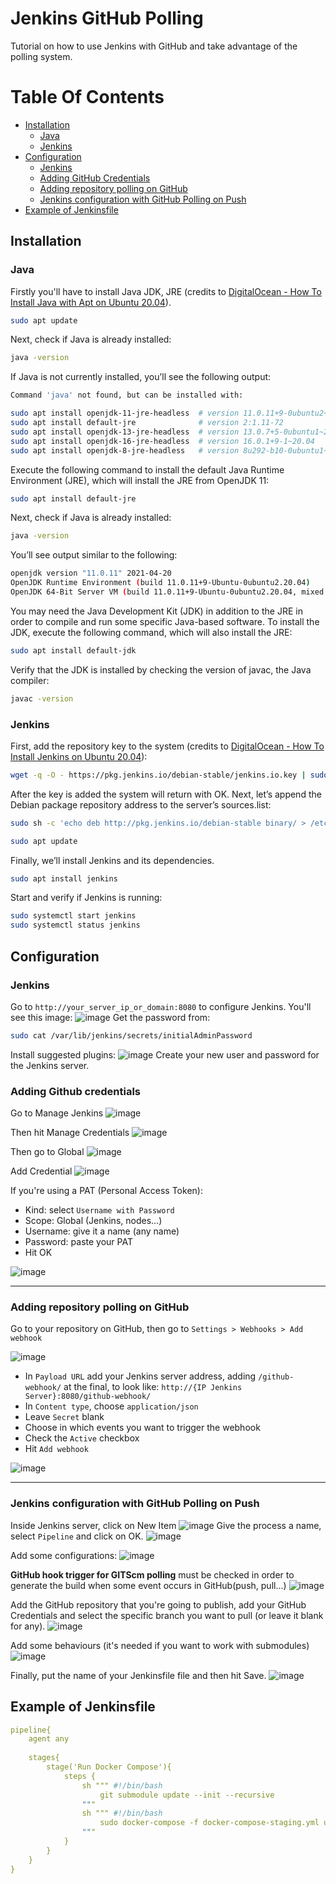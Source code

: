 # Jenkins GitHub Polling
Tutorial on how to use Jenkins with GitHub and take advantage of the polling system.

# Table Of Contents
- [Installation](#installation)
  - [Java](#java)
  - [Jenkins](#jenkins)
- [Configuration](#configuration)
  - [Jenkins](#jenkins-1)
  - [Adding GitHub Credentials](#adding-github-credentials)
  - [Adding repository polling on GitHub](#adding-repository-polling-on-github)
  - [Jenkins configuration with GitHub Polling on Push](#jenkins-configuration-with-github-polling-on-push)
- [Example of Jenkinsfile](#example-of-jenkinsfile)

## Installation

### Java
Firstly you'll have to install Java JDK, JRE (credits to [DigitalOcean - How To Install Java with Apt on Ubuntu 20.04](https://www.digitalocean.com/community/tutorials/how-to-install-java-with-apt-on-ubuntu-20-04#installing-specific-versions-of-openjdk)).

```bash
sudo apt update
```
Next, check if Java is already installed:
```bash
java -version
```
If Java is not currently installed, you’ll see the following output:
```bash
Command 'java' not found, but can be installed with:

sudo apt install openjdk-11-jre-headless  # version 11.0.11+9-0ubuntu2~20.04, or
sudo apt install default-jre              # version 2:1.11-72
sudo apt install openjdk-13-jre-headless  # version 13.0.7+5-0ubuntu1~20.04
sudo apt install openjdk-16-jre-headless  # version 16.0.1+9-1~20.04
sudo apt install openjdk-8-jre-headless   # version 8u292-b10-0ubuntu1~20.04
```
Execute the following command to install the default Java Runtime Environment (JRE), which will install the JRE from OpenJDK 11:
```bash
sudo apt install default-jre
```
Next, check if Java is already installed:
```bash
java -version
```
You’ll see output similar to the following:
```bash
openjdk version "11.0.11" 2021-04-20
OpenJDK Runtime Environment (build 11.0.11+9-Ubuntu-0ubuntu2.20.04)
OpenJDK 64-Bit Server VM (build 11.0.11+9-Ubuntu-0ubuntu2.20.04, mixed mode, sharing))
```
You may need the Java Development Kit (JDK) in addition to the JRE in order to compile and run some specific Java-based software. To install the JDK, execute the following command, which will also install the JRE:
```bash
sudo apt install default-jdk
```
Verify that the JDK is installed by checking the version of javac, the Java compiler:
```bash
javac -version
```

### Jenkins
First, add the repository key to the system (credits to [DigitalOcean - How To Install Jenkins on Ubuntu 20.04](https://www.digitalocean.com/community/tutorials/how-to-install-jenkins-on-ubuntu-20-04)):

```bash
wget -q -O - https://pkg.jenkins.io/debian-stable/jenkins.io.key | sudo apt-key add -
```
After the key is added the system will return with OK.
Next, let’s append the Debian package repository address to the server’s sources.list:
```bash
sudo sh -c 'echo deb http://pkg.jenkins.io/debian-stable binary/ > /etc/apt/sources.list.d/jenkins.list'
```
```bash
sudo apt update
```
Finally, we’ll install Jenkins and its dependencies.
```bash
sudo apt install jenkins
```
Start and verify if Jenkins is running:
```bash
sudo systemctl start jenkins
sudo systemctl status jenkins
```

## Configuration

### Jenkins
Go to ```http://your_server_ip_or_domain:8080``` to configure Jenkins. You'll see this image:
![image](https://user-images.githubusercontent.com/22435398/143280579-41217dbf-38d6-495a-8f3c-9af0baa96bfb.png)
Get the password from:
```bash
sudo cat /var/lib/jenkins/secrets/initialAdminPassword
```
Install suggested plugins:
![image](https://user-images.githubusercontent.com/22435398/143280671-b45f5887-3c55-4615-b50d-b5ba346a4449.png)
Create your new user and password for the Jenkins server.

### Adding Github credentials
Go to Manage Jenkins
![image](https://user-images.githubusercontent.com/22435398/143283266-9fbb21bb-9c1c-4612-bfc4-d1a4db87ef53.png)

Then hit Manage Credentials
![image](https://user-images.githubusercontent.com/22435398/143283364-6484554a-7c3a-42ce-8e17-e28fdd9b8f3a.png)

Then go to Global
![image](https://user-images.githubusercontent.com/22435398/143283461-3a84c346-4f3c-43b6-b78d-407e9bed3a44.png)

Add Credential
![image](https://user-images.githubusercontent.com/22435398/143283553-b8ca550b-a222-43d9-8e8a-d327cb461a02.png)

If you're using a PAT (Personal Access Token):
- Kind: select ```Username with Password```
- Scope: Global (Jenkins, nodes...)
- Username: give it a name (any name)
- Password: paste your PAT
- Hit OK

![image](https://user-images.githubusercontent.com/22435398/143283802-03c968c7-c581-49ab-b5f9-59e8d92c7c8c.png)

--------------------------------------------
### Adding repository polling on GitHub
Go to your repository on GitHub, then go to ```Settings > Webhooks > Add webhook```

![image](https://user-images.githubusercontent.com/22435398/143284780-523f0022-3b7b-4270-81c1-06228a314b74.png)

- In <code>Payload URL</code> add your Jenkins server address, adding ```/github-webhook/``` at the final, to look like: <code>http://{IP Jenkins Server}:8080/github-webhook/</code>
- In <code>Content type</code>, choose ```application/json```
- Leave <code>Secret</code> blank
- Choose in which events you want to trigger the webhook
- Check the <code>Active</code> checkbox
- Hit <code>Add webhook</code>
  
![image](https://user-images.githubusercontent.com/22435398/143285446-06d68ca0-175b-4e31-b7c4-30709519cefe.png)


--------------------------------------------
### Jenkins configuration with GitHub Polling on Push
Inside Jenkins server, click on New Item
![image](https://user-images.githubusercontent.com/22435398/143281047-fb50f93c-d587-4522-aa63-1be1ee499382.png)
Give the process a name, select <code>Pipeline</code> and click on OK.
![image](https://user-images.githubusercontent.com/22435398/143281233-783f0514-1e80-4e8e-b761-a85d04c7af04.png)

Add some configurations:
![image](https://user-images.githubusercontent.com/22435398/143281607-1d203747-3bb9-4d4f-8baa-75dc6a74ee5d.png)

<b>GitHub hook trigger for GITScm polling</b> must be checked in order to generate the build when some event occurs in GitHub(push, pull...)
![image](https://user-images.githubusercontent.com/22435398/143281645-7a795b67-64d8-4820-8b20-eea274378b9f.png)

Add the GitHub repository that you're going to publish, add your GitHub Credentials and select the specific branch you want to pull (or leave it blank for any).
![image](https://user-images.githubusercontent.com/22435398/143282605-60972887-4934-41da-9e77-8b97bce54711.png)

Add some behaviours (it's needed if you want to work with submodules)
![image](https://user-images.githubusercontent.com/22435398/143282762-4032de20-d1a8-49e8-8fc5-84137f1fe42c.png)

Finally, put the name of your Jenkinsfile file and then hit Save.
![image](https://user-images.githubusercontent.com/22435398/143282843-f93adcc4-5835-4c6b-aa77-444d729f8721.png)

## Example of Jenkinsfile
```yml
pipeline{
    agent any
    
    stages{
        stage('Run Docker Compose'){
            steps {
                sh """ #!/bin/bash
                    git submodule update --init --recursive
                """
                sh """ #!/bin/bash
                    sudo docker-compose -f docker-compose-staging.yml up -d --build
                """
            }
        }  
    }
}
```
